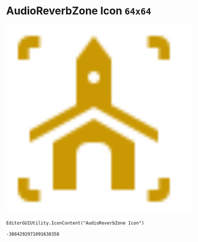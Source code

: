 # AudioReverbZone Icon `64x64`
<img src="/img/AudioReverbZone%20Icon.png" width=512 height=512>

``` CSharp
EditorGUIUtility.IconContent("AudioReverbZone Icon")
```
```
-3084292971091638358
```
